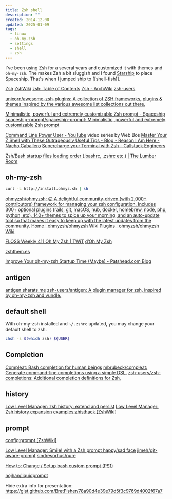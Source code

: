 ```yaml
---
title: Zsh shell
description: ""
created: 2014-12-08
updated: 2025-01-09
tags:
  - linux
  - oh-my-zsh
  - settings
  - shell
  - zsh
---
```


I've been using Zsh for a several years and customized it with themes and `oh-my-zsh`.
The makes Zsh a bit sluggish and I found [Starship](https://starship.rs/) to place Spaceship.
That's when I jumped ship to [[shell-fish]].

[Zsh](http://www.zsh.org/)
[ZshWiki](http://zshwiki.org/home/)
[zsh: Table of Contents](http://zsh.sourceforge.net/Doc/Release/zsh_toc.html)
[Zsh - ArchWiki](https://wiki.archlinux.org/title/Zsh)
[zsh-users](https://github.com/zsh-users/)

[unixorn/awesome-zsh-plugins: A collection of ZSH frameworks, plugins & themes inspired by the various awesome list collections out there.](https://github.com/unixorn/awesome-zsh-plugins)

[Minimalistic, powerful and extremely customizable Zsh prompt - Spaceship](https://spaceship-prompt.sh/)
[spaceship-prompt/spaceship-prompt: Minimalistic, powerful and extremely customizable Zsh prompt](https://github.com/spaceship-prompt/spaceship-prompt)

[Command Line Power User - YouTube](https://www.youtube.com/playlist?list=PLu8EoSxDXHP7tXPJp5ZmUpuT7sFvrswzf) video series by Web Bos
[Master Your Z Shell with These Outrageously Useful Tips - Blog - Reason I Am Here - Nacho Caballero](http://reasoniamhere.com/2014/01/11/outrageously-useful-tips-to-master-your-z-shell/)
[Supercharge your Terminal with Zsh – Callstack Engineers](https://blog.callstack.io/supercharge-your-terminal-with-zsh-8b369d689770)

[Zsh/Bash startup files loading order (.bashrc, .zshrc etc.) | The Lumber Room](https://shreevatsa.wordpress.com/2008/03/30/zshbash-startup-files-loading-order-bashrc-zshrc-etc/)

## oh-my-zsh

```sh
curl -L http://install.ohmyz.sh | sh
```

[ohmyzsh/ohmyzsh: 🙃 A delightful community-driven (with 2,000+ contributors) framework for managing your zsh configuration. Includes 300+ optional plugins (rails, git, macOS, hub, docker, homebrew, node, php, python, etc), 140+ themes to spice up your morning, and an auto-update tool so that makes it easy to keep up with the latest updates from the community.](https://github.com/ohmyzsh/ohmyzsh)
[Home · ohmyzsh/ohmyzsh Wiki](https://github.com/ohmyzsh/ohmyzsh/wiki)
[Plugins · ohmyzsh/ohmyzsh Wiki](https://github.com/ohmyzsh/ohmyzsh/wiki/Plugins)

[FLOSS Weekly 411 Oh My Zsh | TWiT](https://twit.tv/shows/floss-weekly/episodes/411)
[d’Oh My Zsh](https://medium.freecodecamp.com/d-oh-my-zsh-af99ca54212c#.su80q8anf)

[zshthem.es](http://zshthem.es/)

[Improve Your oh-my-zsh Startup Time (Maybe) - Patshead.com Blog](http://blog.patshead.com/2011/04/improve-your-oh-my-zsh-startup-time-maybe.html)

## antigen

[antigen.sharats.me](http://antigen.sharats.me/)
[zsh-users/antigen: A plugin manager for zsh, inspired by oh-my-zsh and vundle.](https://github.com/zsh-users/antigen)

## default shell

With oh-my-zsh installed and `~/.zshrc` updated, you may change your default shell to zsh.

```sh
chsh -s $(which zsh) ${USER}
```

## Completion

[Compleat: Bash completion for human beings](https://limpet.net/mbrubeck/2009/10/30/compleat.html)
[mbrubeck/compleat: Generate command-line completions using a simple DSL.](https://github.com/mbrubeck/compleat)
[zsh-users/zsh-completions: Additional completion definitions for Zsh.](https://github.com/zsh-users/zsh-completions)

## history

[Low Level Manager: zsh history: extend and persist](http://www.lowlevelmanager.com/2012/04/zsh-history-extend-and-persist.html)
[Low Level Manager: Zsh history expansion](http://www.lowlevelmanager.com/2012/05/zsh-history-expansion.html)
[examples:zhisthack [ZshWiki]](http://zshwiki.org/home/examples/zhisthack)

## prompt

[config:prompt [ZshWiki]](http://zshwiki.org/home/config/prompt)

[Low Level Manager: Smile! with a Zsh prompt happy/sad face](http://www.lowlevelmanager.com/2012/03/smile-zsh-prompt-happysad-face.html)
[jimeh/git-aware-prompt](https://github.com/jimeh/git-aware-prompt)
[sindresorhus/pure](https://github.com/sindresorhus/pure)

[How to: Change / Setup bash custom prompt (PS1)](http://www.cyberciti.biz/tips/howto-linux-unix-bash-shell-setup-prompt.html)

[nojhan/liquidprompt](https://github.com/nojhan/liquidprompt)

Hide extra info for presentation:
<https://gist.github.com/BretFisher/78a90d4e39e79d5f3c9769d4002f67a7>
